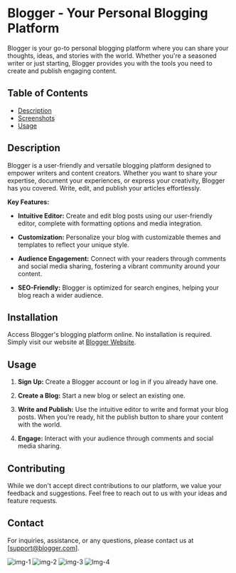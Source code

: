 # Blogger - Your Personal Blogging Platform

Blogger is your go-to personal blogging platform where you can share your thoughts, ideas, and stories with the world. Whether you're a seasoned writer or just starting, Blogger provides you with the tools you need to create and publish engaging content.

## Table of Contents

- [Description](#description)
- [Screenshots](#screenshots)
- [Usage](#usage)


## Description

Blogger is a user-friendly and versatile blogging platform designed to empower writers and content creators. Whether you want to share your expertise, document your experiences, or express your creativity, Blogger has you covered. Write, edit, and publish your articles effortlessly.

**Key Features:**

- **Intuitive Editor:** Create and edit blog posts using our user-friendly editor, complete with formatting options and media integration.

- **Customization:** Personalize your blog with customizable themes and templates to reflect your unique style.

- **Audience Engagement:** Connect with your readers through comments and social media sharing, fostering a vibrant community around your content.

- **SEO-Friendly:** Blogger is optimized for search engines, helping your blog reach a wider audience.


## Installation

Access Blogger's blogging platform online. No installation is required. Simply visit our website at [Blogger Website](https://www.blogger.com).

## Usage

1. **Sign Up:** Create a Blogger account or log in if you already have one.

2. **Create a Blog:** Start a new blog or select an existing one.

3. **Write and Publish:** Use the intuitive editor to write and format your blog posts. When you're ready, hit the publish button to share your content with the world.

4. **Engage:** Interact with your audience through comments and social media sharing.

## Contributing

While we don't accept direct contributions to our platform, we value your feedback and suggestions. Feel free to reach out to us with your ideas and feature requests.


## Contact

For inquiries, assistance, or any questions, please contact us at [support@blogger.com].

![img-1](https://github.com/navanee1609/BloogerWebsite/assets/120004894/d9139d50-3f4a-4f77-8918-a34d77e895e0)
![img-2](https://github.com/navanee1609/BloogerWebsite/assets/120004894/287b51d3-f26f-4d5e-acc0-19a46a802dec)
![img-3](https://github.com/navanee1609/BloogerWebsite/assets/120004894/c93f4c1b-6470-438c-ad63-c0c2f2a762a0)
![Img-4](https://github.com/navanee1609/BloogerWebsite/assets/120004894/7b196e8a-397b-425e-83c5-0cfac5641732)

